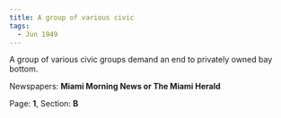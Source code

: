 ```yaml
---  
title: A group of various civic  
tags:  
  - Jun 1949  
---  
```

  
A group of various civic groups demand an end to privately owned bay bottom.  
  
Newspapers: **Miami Morning News or The Miami Herald**  
  
Page: **1**, Section: **B** 

